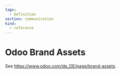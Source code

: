 ```yaml
---
tags:
  - Definition
section: communication
kind:
  - reference
---
```

# Odoo Brand Assets

See <https://www.odoo.com/de_DE/page/brand-assets>.
